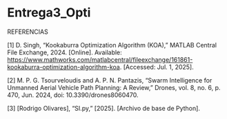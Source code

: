 # Entrega3_Opti
REFERENCIAS

[1] D. Singh, “Kookaburra Optimization Algorithm (KOA),” MATLAB Central File Exchange, 2024. [Online]. Available: https://www.mathworks.com/matlabcentral/fileexchange/161861-kookaburra-optimization-algorithm-koa. [Accessed: Jul. 1, 2025].

[2] M. P. G. Tsourveloudis and A. P. N. Pantazis, “Swarm Intelligence for Unmanned Aerial Vehicle Path Planning: A Review,” Drones, vol. 8, no. 6, p. 470, Jun. 2024, doi: 10.3390/drones8060470.

[3] [Rodrigo Olivares], “SI.py,” [2025]. [Archivo de base de Python].
